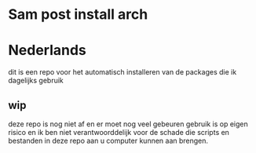# Sam post install arch 

# Nederlands
dit is een repo voor het automatisch installeren van de packages die ik dagelijks gebruik 

## wip
deze repo is nog niet af en er moet nog veel gebeuren gebruik is op eigen risico en ik ben niet verantwoorddelijk voor de schade die scripts en bestanden in deze repo aan u computer kunnen aan brengen.
